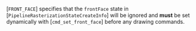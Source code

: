 [`FRONT_FACE`] specifies that the `frontFace`
state in [`PipelineRasterizationStateCreateInfo`] will be ignored
and  **must**  be set dynamically with [`cmd_set_front_face`] before any
drawing commands.